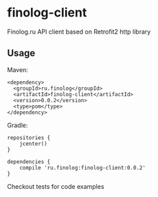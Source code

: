 # finolog-client

Finolog.ru API client based on Retrofit2 http library

## Usage

Maven:

```
<dependency>
  <groupId>ru.finolog</groupId>
  <artifactId>finolog-client</artifactId>
  <version>0.0.2</version>
  <type>pom</type>
</dependency>
```

Gradle:

```
repositories {
    jcenter()
}

dependencies {
    compile 'ru.finolog:finolog-client:0.0.2'
}
```

Checkout tests for code examples
